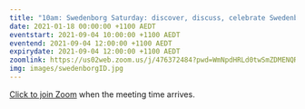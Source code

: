 ```yaml
---
title: "10am: Swedenborg Saturday: discover, discuss, celebrate Swedenborg's life and writings"
date: 2021-01-18 00:00:00 +1100 AEDT
eventstart: 2021-09-04 10:00:00 +1100 AEDT
eventend: 2021-09-04 12:00:00 +1100 AEDT
expirydate: 2021-09-04 12:00:00 +1100 AEDT
zoomlink: https://us02web.zoom.us/j/476372484?pwd=WmNpdHRLd0twSmZDMENQRit3aE8zZz09
img: images/swedenborgID.jpg
---
```


[Click to join Zoom](https://us02web.zoom.us/j/476372484?pwd=WmNpdHRLd0twSmZDMENQRit3aE8zZz09) when the meeting time arrives.